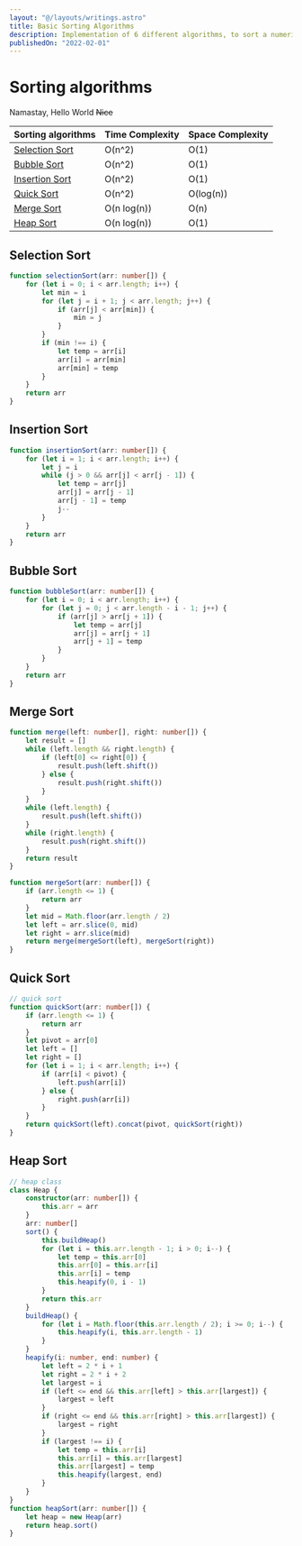 ```yaml
---
layout: "@/layouts/writings.astro"
title: Basic Sorting Algorithms
description: Implementation of 6 different algorithms, to sort a numeric array in javascript, and comparision between their Space and Time Complexity.
publishedOn: "2022-02-01"
---
```


# Sorting algorithms

Namastay, Hello World ~~Nice~~

| Sorting algorithms                | Time Complexity | Space Complexity |
| --------------------------------- | --------------- | ---------------- |
| [Selection Sort](#selection-sort) | O(n^2)          | O(1)             |
| [Bubble Sort](#bubble-sort)       | O(n^2)          | O(1)             |
| [Insertion Sort](#insertion-sort) | O(n^2)          | O(1)             |
| [Quick Sort](#quick-sort)         | O(n^2)          | O(log(n))        |
| [Merge Sort](#merge-sort)         | O(n log(n))     | O(n)             |
| [Heap Sort](#heap-sort)           | O(n log(n))     | O(1)             |

## Selection Sort

```ts
function selectionSort(arr: number[]) {
	for (let i = 0; i < arr.length; i++) {
		let min = i
		for (let j = i + 1; j < arr.length; j++) {
			if (arr[j] < arr[min]) {
				min = j
			}
		}
		if (min !== i) {
			let temp = arr[i]
			arr[i] = arr[min]
			arr[min] = temp
		}
	}
	return arr
}
```

## Insertion Sort

```ts
function insertionSort(arr: number[]) {
	for (let i = 1; i < arr.length; i++) {
		let j = i
		while (j > 0 && arr[j] < arr[j - 1]) {
			let temp = arr[j]
			arr[j] = arr[j - 1]
			arr[j - 1] = temp
			j--
		}
	}
	return arr
}
```

## Bubble Sort

```ts
function bubbleSort(arr: number[]) {
	for (let i = 0; i < arr.length; i++) {
		for (let j = 0; j < arr.length - i - 1; j++) {
			if (arr[j] > arr[j + 1]) {
				let temp = arr[j]
				arr[j] = arr[j + 1]
				arr[j + 1] = temp
			}
		}
	}
	return arr
}
```

## Merge Sort

```ts
function merge(left: number[], right: number[]) {
	let result = []
	while (left.length && right.length) {
		if (left[0] <= right[0]) {
			result.push(left.shift())
		} else {
			result.push(right.shift())
		}
	}
	while (left.length) {
		result.push(left.shift())
	}
	while (right.length) {
		result.push(right.shift())
	}
	return result
}

function mergeSort(arr: number[]) {
	if (arr.length <= 1) {
		return arr
	}
	let mid = Math.floor(arr.length / 2)
	let left = arr.slice(0, mid)
	let right = arr.slice(mid)
	return merge(mergeSort(left), mergeSort(right))
}
```

## Quick Sort

```ts
// quick sort
function quickSort(arr: number[]) {
	if (arr.length <= 1) {
		return arr
	}
	let pivot = arr[0]
	let left = []
	let right = []
	for (let i = 1; i < arr.length; i++) {
		if (arr[i] < pivot) {
			left.push(arr[i])
		} else {
			right.push(arr[i])
		}
	}
	return quickSort(left).concat(pivot, quickSort(right))
}
```

## Heap Sort

```ts
// heap class
class Heap {
	constructor(arr: number[]) {
		this.arr = arr
	}
	arr: number[]
	sort() {
		this.buildHeap()
		for (let i = this.arr.length - 1; i > 0; i--) {
			let temp = this.arr[0]
			this.arr[0] = this.arr[i]
			this.arr[i] = temp
			this.heapify(0, i - 1)
		}
		return this.arr
	}
	buildHeap() {
		for (let i = Math.floor(this.arr.length / 2); i >= 0; i--) {
			this.heapify(i, this.arr.length - 1)
		}
	}
	heapify(i: number, end: number) {
		let left = 2 * i + 1
		let right = 2 * i + 2
		let largest = i
		if (left <= end && this.arr[left] > this.arr[largest]) {
			largest = left
		}
		if (right <= end && this.arr[right] > this.arr[largest]) {
			largest = right
		}
		if (largest !== i) {
			let temp = this.arr[i]
			this.arr[i] = this.arr[largest]
			this.arr[largest] = temp
			this.heapify(largest, end)
		}
	}
}
function heapSort(arr: number[]) {
	let heap = new Heap(arr)
	return heap.sort()
}
```
